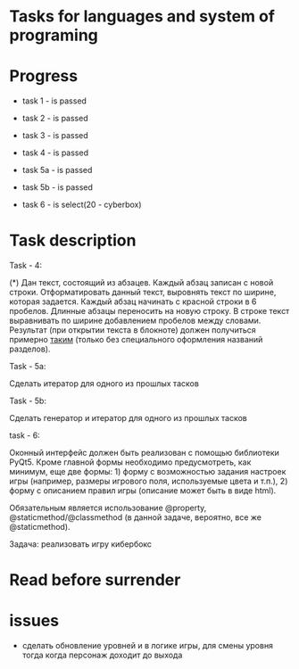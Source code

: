 # Tasks for languages and system of programing

# Progress 

- task 1 - is passed

- task 2 - is passed

- task 3 - is passed

- task 4 - is passed

- task 5a - is passed

- task 5b - is passed  

- task 6 - is select(20 - cyberbox)

# Task description

Task - 4:

(*) Дан текст, состоящий из абзацев. Каждый абзац записан с новой строки. Отформатировать данный текст, выровнять текст по ширине, которая задается. Каждый абзац начинать с красной строки в 6 пробелов. Длинные абзацы переносить на новую строку. В строке текст выравнивать по ширине добавлением пробелов между словами. Результат (при открытии текста в блокноте) должен получиться примерно [таким](http://lib.ru/RUFANT/BELAEW/doul.txt) (только без специального оформления названий разделов).

Task - 5a:

Сделать итератор для одного из прошлых тасков

Task - 5b:

Сделать генератор и итератор для одного из прошлых тасков

task - 6:

Оконный интерфейс должен быть реализован c помощью библиотеки PyQt5. Кроме главной формы необходимо предусмотреть, как минимум, еще две формы: 1) форму с возможностью задания настроек игры (например, размеры игрового поля, используемые цвета и т.п.), 2) форму с описанием правил игры (описание может быть в виде html).

Обязательным является использование @property, @staticmethod/@classmethod (в данной задаче, вероятно, все же @staticmethod).

Задача: реализовать игру кибербокс

# Read before surrender

# issues 

- сделать обновление уровней и в логике игры, для смены уровня тогда когда персонаж доходит до выхода